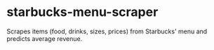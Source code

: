 # starbucks-menu-scraper
Scrapes items (food, drinks, sizes, prices) from Starbucks' menu and predicts average revenue.
